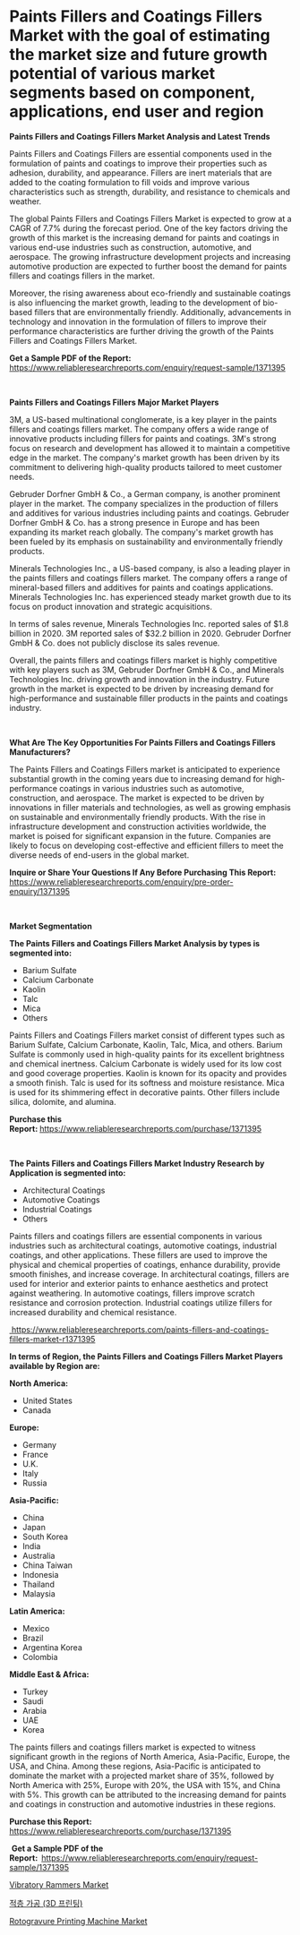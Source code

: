 <p><h1>Paints Fillers and Coatings Fillers Market with the goal of estimating the market size and future growth potential of various market segments based on component, applications, end user and region</h1></p><p><strong>Paints Fillers and Coatings Fillers Market Analysis and Latest Trends</strong></p>
<p><p>Paints Fillers and Coatings Fillers are essential components used in the formulation of paints and coatings to improve their properties such as adhesion, durability, and appearance. Fillers are inert materials that are added to the coating formulation to fill voids and improve various characteristics such as strength, durability, and resistance to chemicals and weather.</p><p>The global Paints Fillers and Coatings Fillers Market is expected to grow at a CAGR of 7.7% during the forecast period. One of the key factors driving the growth of this market is the increasing demand for paints and coatings in various end-use industries such as construction, automotive, and aerospace. The growing infrastructure development projects and increasing automotive production are expected to further boost the demand for paints fillers and coatings fillers in the market.</p><p>Moreover, the rising awareness about eco-friendly and sustainable coatings is also influencing the market growth, leading to the development of bio-based fillers that are environmentally friendly. Additionally, advancements in technology and innovation in the formulation of fillers to improve their performance characteristics are further driving the growth of the Paints Fillers and Coatings Fillers Market.</p></p>
<p><strong>Get a Sample PDF of the Report:&nbsp;</strong> <a href="https://www.reliableresearchreports.com/enquiry/request-sample/1371395">https://www.reliableresearchreports.com/enquiry/request-sample/1371395</a></p>
<p>&nbsp;</p>
<p><strong>Paints Fillers and Coatings Fillers Major Market Players</strong></p>
<p><p>3M, a US-based multinational conglomerate, is a key player in the paints fillers and coatings fillers market. The company offers a wide range of innovative products including fillers for paints and coatings. 3M's strong focus on research and development has allowed it to maintain a competitive edge in the market. The company's market growth has been driven by its commitment to delivering high-quality products tailored to meet customer needs.</p><p>Gebruder Dorfner GmbH & Co., a German company, is another prominent player in the market. The company specializes in the production of fillers and additives for various industries including paints and coatings. Gebruder Dorfner GmbH & Co. has a strong presence in Europe and has been expanding its market reach globally. The company's market growth has been fueled by its emphasis on sustainability and environmentally friendly products.</p><p>Minerals Technologies Inc., a US-based company, is also a leading player in the paints fillers and coatings fillers market. The company offers a range of mineral-based fillers and additives for paints and coatings applications. Minerals Technologies Inc. has experienced steady market growth due to its focus on product innovation and strategic acquisitions.</p><p>In terms of sales revenue, Minerals Technologies Inc. reported sales of $1.8 billion in 2020. 3M reported sales of $32.2 billion in 2020. Gebruder Dorfner GmbH & Co. does not publicly disclose its sales revenue.</p><p>Overall, the paints fillers and coatings fillers market is highly competitive with key players such as 3M, Gebruder Dorfner GmbH & Co., and Minerals Technologies Inc. driving growth and innovation in the industry. Future growth in the market is expected to be driven by increasing demand for high-performance and sustainable filler products in the paints and coatings industry.</p></p>
<p>&nbsp;</p>
<p><strong>What Are The Key Opportunities For Paints Fillers and Coatings Fillers Manufacturers?</strong></p>
<p><p>The Paints Fillers and Coatings Fillers market is anticipated to experience substantial growth in the coming years due to increasing demand for high-performance coatings in various industries such as automotive, construction, and aerospace. The market is expected to be driven by innovations in filler materials and technologies, as well as growing emphasis on sustainable and environmentally friendly products. With the rise in infrastructure development and construction activities worldwide, the market is poised for significant expansion in the future. Companies are likely to focus on developing cost-effective and efficient fillers to meet the diverse needs of end-users in the global market.</p></p>
<p><strong>Inquire or Share Your Questions If Any Before Purchasing This Report:</strong> <a href="https://www.reliableresearchreports.com/enquiry/pre-order-enquiry/1371395">https://www.reliableresearchreports.com/enquiry/pre-order-enquiry/1371395</a></p>
<p>&nbsp;</p>
<p><strong>Market Segmentation</strong></p>
<p><strong>The Paints Fillers and Coatings Fillers Market Analysis by types is segmented into:</strong></p>
<p><ul><li>Barium Sulfate</li><li>Calcium Carbonate</li><li>Kaolin</li><li>Talc</li><li>Mica</li><li>Others</li></ul></p>
<p><p>Paints Fillers and Coatings Fillers market consist of different types such as Barium Sulfate, Calcium Carbonate, Kaolin, Talc, Mica, and others. Barium Sulfate is commonly used in high-quality paints for its excellent brightness and chemical inertness. Calcium Carbonate is widely used for its low cost and good coverage properties. Kaolin is known for its opacity and provides a smooth finish. Talc is used for its softness and moisture resistance. Mica is used for its shimmering effect in decorative paints. Other fillers include silica, dolomite, and alumina.</p></p>
<p><strong>Purchase this Report:&nbsp;</strong><a href="https://www.reliableresearchreports.com/purchase/1371395">https://www.reliableresearchreports.com/purchase/1371395</a></p>
<p>&nbsp;</p>
<p><strong>The Paints Fillers and Coatings Fillers Market Industry Research by Application is segmented into:</strong></p>
<p><ul><li>Architectural Coatings</li><li>Automotive Coatings</li><li>Industrial Coatings</li><li>Others</li></ul></p>
<p><p>Paints fillers and coatings fillers are essential components in various industries such as architectural coatings, automotive coatings, industrial coatings, and other applications. These fillers are used to improve the physical and chemical properties of coatings, enhance durability, provide smooth finishes, and increase coverage. In architectural coatings, fillers are used for interior and exterior paints to enhance aesthetics and protect against weathering. In automotive coatings, fillers improve scratch resistance and corrosion protection. Industrial coatings utilize fillers for increased durability and chemical resistance.</p></p>
<p><a href="https://www.reliableresearchreports.com/paints-fillers-and-coatings-fillers-market-r1371395">&nbsp;https://www.reliableresearchreports.com/paints-fillers-and-coatings-fillers-market-r1371395</a></p>
<p><strong>In terms of Region, the Paints Fillers and Coatings Fillers Market Players available by Region are:</strong></p>
<p>
    <p> <strong> North America: </strong>
        <ul>
            <li>United States</li>
            <li>Canada</li>
        </ul>
        </p> 
    <p> <strong> Europe: </strong>
        <ul>
            <li>Germany</li>
            <li>France</li>
            <li>U.K.</li>
            <li>Italy</li>
            <li>Russia</li>
        </ul>
        </p> 
    <p> <strong> Asia-Pacific: </strong>
        <ul>
            <li>China</li>
            <li>Japan</li>
            <li>South Korea</li>
            <li>India</li>
            <li>Australia</li>
            <li>China Taiwan</li>
            <li>Indonesia</li>
            <li>Thailand</li>
            <li>Malaysia</li>
        </ul>
        </p> 
    <p> <strong> Latin America: </strong>
        <ul>
            <li>Mexico</li>
            <li>Brazil</li>
            <li>Argentina Korea</li>
            <li>Colombia</li>
        </ul>
        </p> 
    <p> <strong> Middle East & Africa: </strong>
        <ul>
            <li>Turkey</li>
            <li>Saudi</li>
            <li>Arabia</li>
            <li>UAE</li>
            <li>Korea</li>
        </ul>
    </p>
    </p>
<p><p>The paints fillers and coatings fillers market is expected to witness significant growth in the regions of North America, Asia-Pacific, Europe, the USA, and China. Among these regions, Asia-Pacific is anticipated to dominate the market with a projected market share of 35%, followed by North America with 25%, Europe with 20%, the USA with 15%, and China with 5%. This growth can be attributed to the increasing demand for paints and coatings in construction and automotive industries in these regions.</p></p>
<p><strong>Purchase this Report: </strong><a href="https://www.reliableresearchreports.com/purchase/1371395">https://www.reliableresearchreports.com/purchase/1371395</a></p>
<p>&nbsp;<strong>Get a Sample PDF of the Report:&nbsp;&nbsp;</strong><a href="https://www.reliableresearchreports.com/enquiry/request-sample/1371395">https://www.reliableresearchreports.com/enquiry/request-sample/1371395</a></p>
<p><strong></strong></p>
<p><p><a href="https://www.linkedin.com/pulse/vibratory-rammers-market-report-reveals-latest-trends-e1kme?trackingId=NFAkSahYxSH2teqCUzBuYA%3D%3D">Vibratory Rammers Market</a></p><p><a href="https://medium.com/@howaoole34545/%EB%B6%80%EA%B0%80-%EC%A0%9C%EC%A1%B0-3d-%ED%94%84%EB%A6%B0%ED%8C%85-%EC%8B%9C%EC%9E%A5-%EB%B6%84%EC%84%9D-%EA%B8%80%EB%A1%9C%EB%B2%8C-%EC%82%B0%EC%97%85-%EC%A0%84%EB%A7%9D-%EB%B0%8F-%EC%98%88%EC%B8%A1-2024%EB%85%84%EB%B6%80%ED%84%B0-2031%EB%85%84-fcc460c81d60">적층 가공 (3D 프린팅)</a></p><p><a href="https://www.linkedin.com/pulse/rotogravure-printing-machine-market-research-report-u8bhe?trackingId=tnluSgKkQpyVSwqLz8EP1w%3D%3D">Rotogravure Printing Machine Market</a></p></p>